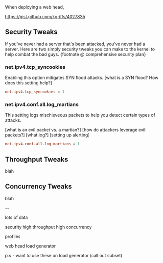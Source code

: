 When deploying a web head,

https://gist.github.com/kgriffs/4027835

## Security Tweaks

If you've never had a server that's been attacked, you've never had a
server. Here are two simply security tweaks you can make to the kernel
to help combat the bad guys. {footnote @ comprehensive security plan}

### net.ipv4.tcp_syncookies

Enabling this option mitigates SYN flood attacks. [what is a SYN flood? How does
this setting help?]

```conf
net.ipv4.tcp_syncookies = 1
```

### net.ipv4.conf.all.log_martians

This setting logs mischieveous packets to help you detect certain types of
attacks.

[what is an evil packet vs. a martian?]
[how do attackers leverage evil packets?]
[what log?]
[setting up alerting]

```conf
net.ipv4.conf.all.log_martians = 1
```

## Throughput Tweaks

blah

## Concurrency Tweaks
blah

--


lots of data

security
high throughput
high concurrency


profiles

web head
load generator




p.s - want to use these on load generator (call out subset)